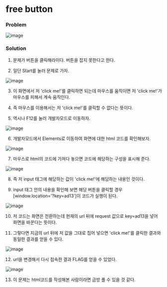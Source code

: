 # free button

### Problem

![image](https://user-images.githubusercontent.com/53170968/100539515-76796c00-327a-11eb-8c9a-0fddfd4a03b9.png)

### Solution
1. 문제가 버튼을 클릭해라이다. 버튼을 잡지 못한다고 한다.

2. 일단 Start를 눌러 문제로 가자.

![image](https://user-images.githubusercontent.com/53170968/100539535-90b34a00-327a-11eb-8852-457d9b49bc79.png)

3. 이 화면에서 저 'click me!'를 클릭하면 되는데 마우스를 움직이면 저 'click me!'가 마우스를 피해서 계속 움직인다.

4. 즉 마우스를 이용해서는 저 'click me!'를 클릭할 수 없다는 뜻이다.

5. 역시나 F12를 눌러 개발자모드로 이동하자.

![image](https://user-images.githubusercontent.com/53170968/100539543-9ad54880-327a-11eb-9986-f355765d6351.png)

6. 개발자모드에서 Elements로 이동하여 화면에 대한 html 코드를 확인해보자.

![image](https://user-images.githubusercontent.com/53170968/100539550-a294ed00-327a-11eb-8615-ce9b2b743884.png)

7. 마우스로 html의 코드에 가져다 놓으면 코드에 해당하는 구성을 표시해 준다.

![image](https://user-images.githubusercontent.com/53170968/100539567-c3f5d900-327a-11eb-9703-a4eb1ef596fe.png)

8. 즉 저 input 태그에 해당하는 값이 'click me!'에 해당하는 내용인 것이다.

9. input 태그 안의 내용을 확인해 보면 해당 버튼을 클릭할 경우 [window.location='?key=ad13']이 코드가 실행이 된다.

![image](https://user-images.githubusercontent.com/53170968/100539574-d53ee580-327a-11eb-9f66-6768ff349119.png)

10. 저 코드는 화면은 전환하는데 현재의 url 뒤에 request 값으로 key=ad13을 넣어 화면을 바꾼다는 뜻이다.

11. 그렇다면 지금의 url 뒤에 저 값을 그대로 집어 넣으면 'click me!'를 클릭한 결과와 동일한 결과를 얻을 수 있다.

![image](https://user-images.githubusercontent.com/53170968/100539625-2222bc00-327b-11eb-87a6-964c0559c1f9.png)


12. url을 변경해서 다시 접속한 결과 FLAG를 얻을 수 있었다.

![image](https://user-images.githubusercontent.com/53170968/100539635-28b13380-327b-11eb-8d06-0ba598cb6a60.png)

13. 이 문제는 html코드를 작성해본 사람이라면 금방 풀 수 있을 것 같다.

